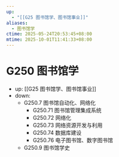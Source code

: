 ```yaml
---
up:
  - "[[G25 图书馆学、图书馆事业]]"
aliases:
  - 图书馆学
ctime: 2025-05-24T20:53:45+08:00
mtime: 2025-10-01T11:41:33+08:00
---
```


# G250 图书馆学

- up: [[G25 图书馆学、图书馆事业]]
- down:	
	- G250.7 图书馆自动化、网络化
		- G250.71 图书馆管理集成系统
		- G250.72 网络化
		- G250.73 网络资源开发与利用
		- G250.74 数据库建设
		- G250.76 电子图书馆、数字图书馆
	- G250.9 图书馆学史
	
